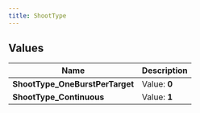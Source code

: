 ```yaml
---
title: ShootType
---
```


## Values
| Name | Description |
| ---- | ----------- |
| **ShootType_OneBurstPerTarget** | Value: **0** |
| **ShootType_Continuous** | Value: **1** |

